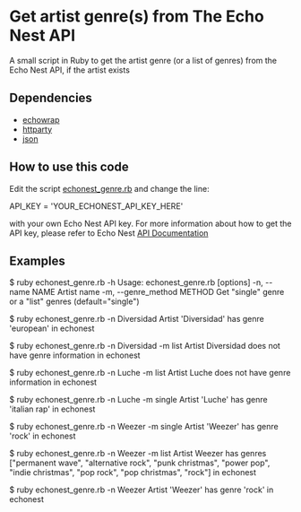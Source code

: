 Get artist genre(s) from The Echo Nest API
======

A small script in Ruby to get the artist genre (or a list of genres) from the Echo Nest API, if the artist exists

Dependencies
------

* [echowrap](https://github.com/timcase/echowrap)
* [httparty](https://github.com/jnunemaker/httparty)
* [json](https://rubygems.org/gems/json)

How to use this code
------

Edit the script [echonest_genre.rb](https://github.com/neomoha/echonest-genres-ruby/blob/master/echonest_genre.rb) and change the line:

API_KEY = 'YOUR_ECHONEST_API_KEY_HERE'

with your own Echo Nest API key. For more information about how to get the API key, please refer to Echo Nest [API Documentation](https://developer.echonest.com/account/register)

Examples
------

$ ruby echonest_genre.rb -h
Usage: echonest_genre.rb [options]
    -n, --name NAME                  Artist name
    -m, --genre_method METHOD        Get "single" genre or a "list" genres (default="single")
    
$ ruby echonest_genre.rb -n Diversidad
Artist 'Diversidad' has genre 'european' in echonest

$ ruby echonest_genre.rb -n Diversidad -m list
Artist Diversidad does not have genre information in echonest

$ ruby echonest_genre.rb -n Luche -m list
Artist Luche does not have genre information in echonest

$ ruby echonest_genre.rb -n Luche -m single
Artist 'Luche' has genre 'italian rap' in echonest

$ ruby echonest_genre.rb -n Weezer -m single
Artist 'Weezer' has genre 'rock' in echonest

$ ruby echonest_genre.rb -n Weezer -m list
Artist Weezer has genres ["permanent wave", "alternative rock", "punk christmas", "power pop", "indie christmas", "pop rock", "pop christmas", "rock"] in echonest

$ ruby echonest_genre.rb -n Weezer
Artist 'Weezer' has genre 'rock' in echonest